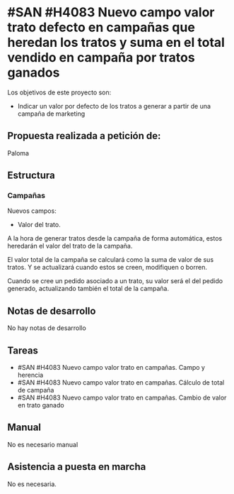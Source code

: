 # #SAN #H4083 Nuevo campo valor trato defecto en campañas que heredan los tratos y suma en el total vendido en campaña por tratos ganados

Los objetivos de este proyecto son:
+ Indicar un valor por defecto de los tratos a generar a partir de una campaña de marketing

## Propuesta realizada a petición de:
Paloma

## Estructura

### Campañas
Nuevos campos:
+ Valor del trato.

A la hora de generar tratos desde la campaña de forma automática, estos heredarán el valor del trato de la campaña.

El valor total de la campaña se calculará como la suma de valor de sus tratos. Y se actualizará cuando estos se creen, modifiquen o borren.

Cuando se cree un pedido asociado a un trato, su valor será el del pedido generado, actualizando también el total de la campaña.

## Notas de desarrollo
No hay notas de desarrollo

## Tareas
+ #SAN #H4083 Nuevo campo valor trato en campañas. Campo y herencia
+ #SAN #H4083 Nuevo campo valor trato en campañas. Cálculo de total de campaña
+ #SAN #H4083 Nuevo campo valor trato en campañas. Cambio de valor en trato ganado

## Manual
No es necesario manual

## Asistencia a puesta en marcha
No es necesaria.

